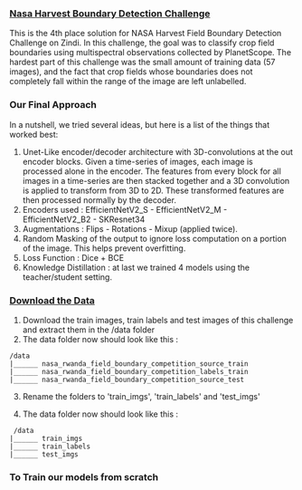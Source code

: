 ### [Nasa Harvest Boundary Detection Challenge](https://zindi.africa/competitions/nasa-harvest-field-boundary-detection-challenge)
This is the 4th place solution for NASA Harvest Field Boundary Detection Challenge on Zindi.
In this challenge, the goal was to classify crop field boundaries using multispectral observations collected by PlanetScope. 
The hardest part of this challenge was the small amount of training data (57 images), and the fact that crop fields whose boundaries does not completely fall within the range of the image are left unlabelled.

### Our Final Approach 
In a nutshell, we tried several ideas, but here is a list of the things that worked best:
 1. Unet-Like encoder/decoder architecture with 3D-convolutions at the out encoder blocks. Given a time-series of images, each image is processed alone in the encoder. The features from every block for all images in a time-series are then stacked together and a 3D convolution is applied to transform from 3D to 2D. These transformed features are then processed normally by the decoder.
 2. Encoders used : EfficientNetV2_S - EfficientNetV2_M - EfficientNetV2_B2 - SKResnet34
 3. Augmentations : Flips - Rotations - Mixup (applied twice).
 4. Random Masking of the output to ignore loss computation on a portion of the image. This helps prevent overfitting.
 5. Loss Function : Dice + BCE
 6. Knowledge Distillation : at last we trained 4 models using the teacher/student setting.

### [Download the Data](https://mlhub.earth/data/nasa_rwanda_field_boundary_competition)
 1. Download the train images, train labels and test images of this challenge and extract them in the /data folder
 2. The data folder now should look like this :
``` 
/data 
|______ nasa_rwanda_field_boundary_competition_source_train
|______ nasa_rwanda_field_boundary_competition_labels_train
|______ nasa_rwanda_field_boundary_competition_source_test
````
 3. Rename the folders to 'train_imgs', 'train_labels' and 'test_imgs'
 
 4. The data folder now should look like this : 
```
 /data
|______ train_imgs
|______ train_labels
|______ test_imgs
```
          

### To Train our models from scratch

